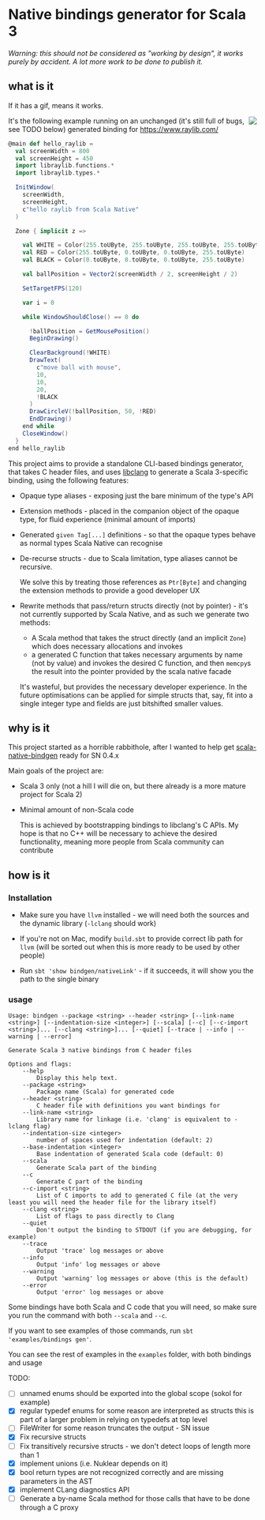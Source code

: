 # Native bindings generator for Scala 3

_Warning: this should not be considered as "working by design", it works purely
by accident. A lot more work to be done to publish it._

## what is it

If it has a gif, means it works.

<img align = "right" src="https://user-images.githubusercontent.com/1052965/147828796-e2fc0d53-7e00-403c-97bb-0c03f5e74586.gif" />

It's the following example running on an unchanged (it's still full of bugs, see TODO below) generated binding for https://www.raylib.com/

```scala
@main def hello_raylib =
  val screenWidth = 800
  val screenHeight = 450
  import libraylib.functions.*
  import libraylib.types.*

  InitWindow(
    screenWidth,
    screenHeight,
    c"hello raylib from Scala Native"
  )

  Zone { implicit z =>

    val WHITE = Color(255.toUByte, 255.toUByte, 255.toUByte, 255.toUByte)
    val RED = Color(255.toUByte, 0.toUByte, 0.toUByte, 255.toUByte)
    val BLACK = Color(0.toUByte, 0.toUByte, 0.toUByte, 255.toUByte)

    val ballPosition = Vector2(screenWidth / 2, screenHeight / 2)

    SetTargetFPS(120)

    var i = 0

    while WindowShouldClose() == 0 do

      !ballPosition = GetMousePosition()
      BeginDrawing()

      ClearBackground(!WHITE)
      DrawText(
        c"move ball with mouse",
        10,
        10,
        20,
        !BLACK
      )
      DrawCircleV(!ballPosition, 50, !RED)
      EndDrawing()
    end while
    CloseWindow()
  }
end hello_raylib
```


This project aims to provide a standalone CLI-based bindings generator, that
takes C header files, and uses
[libclang](https://clang.llvm.org/doxygen/group__CINDEX.html) to generate a
Scala 3-specific binding, using the following features:

- Opaque type aliases - exposing just the bare minimum of the type's API

- Extension methods - placed in the companion object of the opaque type, for
    fluid experience (minimal amount of imports)

- Generated `given Tag[...]` definitions - so that the opaque types behave as
    normal types Scala Native can recognise
- De-recurse structs - due to Scala limitation, type aliases cannot be
    recursive.
    
    We solve this by treating those references as `Ptr[Byte]` and changing the
    extension methods to provide a good developer UX

- Rewrite methods that pass/return structs directly (not by pointer) - it's not currently 
  supported by Scala Native, and as such we generate two methods:

  - A Scala method that takes the struct directly (and an implicit `Zone`) which
      does necessary allocations and invokes 
  - a generated C function that takes necessary arguments by name (not by value) and
      invokes the desired C function, and then `memcpy`s the result into the
      pointer provided by the scala native facade
  
  It's wasteful, but provides the necessary developer experience. In the future
  optimisations can be applied for simple structs that, say, fit into a single
  integer type and fields are just bitshifted smaller values.

## why is it

This project started as a horrible rabbithole, after I wanted to help get
[scala-native-bindgen](https://github.com/scala-native/scala-native-bindgen/)
ready for SN 0.4.x

Main goals of the project are:

- Scala 3 only (not a hill I will die on, but there already is a more mature
    project for Scala 2)

- Minimal amount of non-Scala code
  
  This is achieved by bootstrapping bindings to libclang's C APIs. My hope is
  that no C++ will be necessary to achieve the desired functionality, meaning
  more people from Scala community can contribute

## how is it

### Installation

- Make sure you have `llvm` installed - we will need both the sources and the
    dynamic library (`-lclang` should work)

- If you're not on Mac, modify `build.sbt` to provide correct lib path for `llvm` (will be sorted out when this is more ready to be used by other people)

- Run `sbt 'show bindgen/nativeLink'` - if it succeeds, it will show you the
    path to the single binary

### usage

```
Usage: bindgen --package <string> --header <string> [--link-name <string>] [--indentation-size <integer>] [--scala] [--c] [--c-import <string>]... [--clang <string>]... [--quiet] [--trace | --info | --warning | --error]

Generate Scala 3 native bindings from C header files

Options and flags:
    --help
        Display this help text.
    --package <string>
        Package name (Scala) for generated code
    --header <string>
        C header file with definitions you want bindings for
    --link-name <string>
        Library name for linkage (i.e. 'clang' is equivalent to -lclang flag)
    --indentation-size <integer>
        number of spaces used for indentation (default: 2)
    --base-indentation <integer>
        Base indentation of generated Scala code (default: 0)
    --scala
        Generate Scala part of the binding
    --c
        Generate C part of the binding
    --c-import <string>
        List of C imports to add to generated C file (at the very least you will need the header file for the library itself)
    --clang <string>
        List of flags to pass directly to Clang
    --quiet
        Don't output the binding to STDOUT (if you are debugging, for example)
    --trace
        Output 'trace' log messages or above
    --info
        Output 'info' log messages or above
    --warning
        Output 'warning' log messages or above (this is the default)
    --error
        Output 'error' log messages or above
```

Some bindings have both Scala and C code that you will need, so make sure you run the command with both `--scala` and `--c`.

If you want to see examples of those commands, run `sbt 'examples/bindings gen'`.

You can see the rest of examples in the `examples` folder, with both bindings and usage

TODO:

- [ ] unnamed enums should be exported into the global scope (sokol for example)
- [x] regular typedef enums for some reason are interpreted as structs
      this is part of a larger problem in relying on typedefs at top level
- [ ] FileWriter for some reason truncates the output - SN issue
- [x] Fix recursive structs
- [ ] Fix transitively recursive structs - we don't detect loops of length more than 1
- [x] implement unions (i.e. Nuklear depends on it)
- [x] bool return types are not recognized correctly and are missing parameters
    in the AST
- [x] implement CLang diagnostics API
- [ ] Generate a by-name Scala method for those calls that have to be done
    through a C proxy
